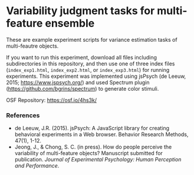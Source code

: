 # Variability judgment tasks for multi-feature ensemble

These are example experiment scripts for variance estimation tasks of multi-feautre objects.

If you want to run this experiment, download all files including subdirectories in this repository, and then use one of three index files (```index_exp1.html```, ```index_exp2.html```, or ```index_exp3.html```) for running experiments.
This experiment was implemented using jsPsych (de Leeuw, 2015; https://www.jspsych.org/) and used Spectrum plugin (https://github.com/bgrins/spectrum) to generate color stimuli.

OSF Repository: https://osf.io/4hs3k/

### References 
- de Leeuw, J.R. (2015). jsPsych: A JavaScript library for creating behavioral experiments in a Web browser. Behavior Research Methods, 47(1), 1-12.
- Jeong, J., & Chong, S. C. (in press). How do people perceive the variability of multi-feature objects? Manuscript submitted for publication. _Journal of Experimental Psychology: Human Perception and Performance_.
